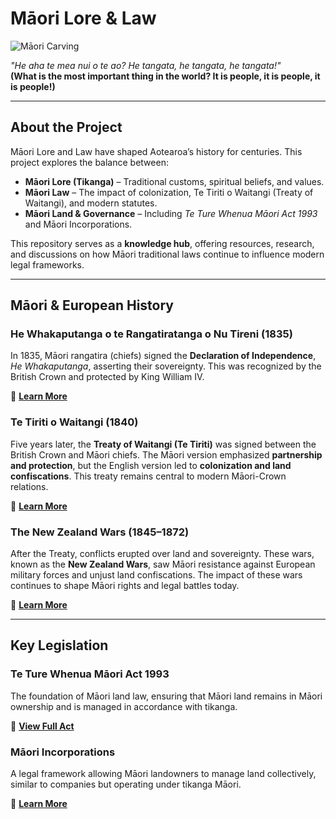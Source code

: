 # Māori Lore & Law  

![Māori Carving](https://upload.wikimedia.org/wikipedia/commons/8/8b/Maori_Carving.jpg)  

*"He aha te mea nui o te ao? He tangata, he tangata, he tangata!"*  
**(What is the most important thing in the world? It is people, it is people, it is people!)**  

---

## About the Project  

Māori Lore and Law have shaped Aotearoa’s history for centuries. This project explores the balance between:  

- **Māori Lore (Tikanga)** – Traditional customs, spiritual beliefs, and values.  
- **Māori Law** – The impact of colonization, Te Tiriti o Waitangi (Treaty of Waitangi), and modern statutes.  
- **Māori Land & Governance** – Including *Te Ture Whenua Māori Act 1993* and Māori Incorporations.  

This repository serves as a **knowledge hub**, offering resources, research, and discussions on how Māori traditional laws continue to influence modern legal frameworks.  

---

## Māori & European History  

### **He Whakaputanga o te Rangatiratanga o Nu Tireni (1835)**  

In 1835, Māori rangatira (chiefs) signed the **Declaration of Independence**, *He Whakaputanga*, asserting their sovereignty. This was recognized by the British Crown and protected by King William IV.  

🔗 **[Learn More](https://nzhistory.govt.nz/politics/declaration-of-independence-taming-the-frontier)**  

### **Te Tiriti o Waitangi (1840)**  

Five years later, the **Treaty of Waitangi (Te Tiriti)** was signed between the British Crown and Māori chiefs. The Māori version emphasized **partnership and protection**, but the English version led to **colonization and land confiscations**. This treaty remains central to modern Māori-Crown relations.  

🔗 **[Learn More](https://waitangitribunal.govt.nz/)**  

### **The New Zealand Wars (1845–1872)**  

After the Treaty, conflicts erupted over land and sovereignty. These wars, known as the **New Zealand Wars**, saw Māori resistance against European military forces and unjust land confiscations. The impact of these wars continues to shape Māori rights and legal battles today.  

🔗 **[Learn More](https://teara.govt.nz/en/new-zealand-wars)**  

---

## Key Legislation  

### **Te Ture Whenua Māori Act 1993**  
The foundation of Māori land law, ensuring that Māori land remains in Māori ownership and is managed in accordance with tikanga.  

🔗 **[View Full Act](https://www.legislation.govt.nz/act/public/1993/0004/latest/DLM289882.html)**  

### **Māori Incorporations**  
A legal framework allowing Māori landowners to manage land collectively, similar to companies but operating under tikanga Māori.  

🔗 **[Learn More](https://maorilandcourt.govt.nz/)**  

